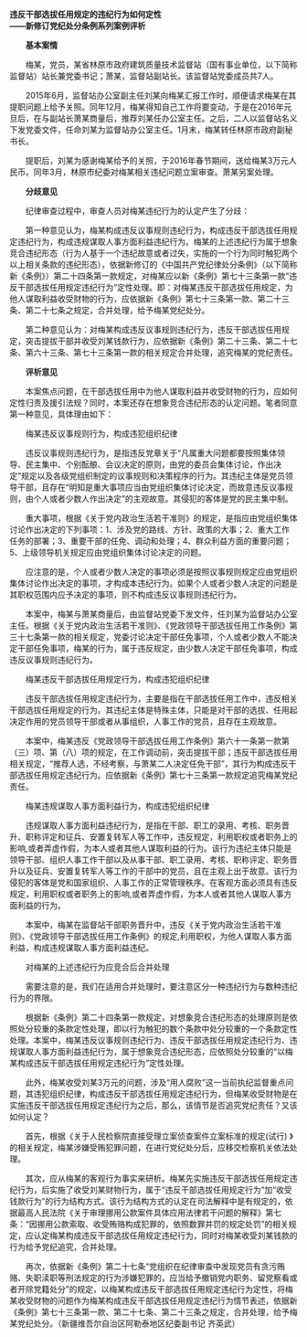**违反干部选拔任用规定的违纪行为如何定性  
——新修订党纪处分条例系列案例评析**

　　**基本案情**

　　梅某，党员，某省林原市政府建筑质量技术监督站（国有事业单位，以下简称监督站）站长兼党委书记；萧某，监督站副站长。该监督站党委成员共7人。

　　2015年6月，监督站办公室副主任刘某向梅某汇报工作时，顺便请求梅某在其提职问题上给予关照。同年12月，梅某得知自己工作将要变动，于是在2016年元旦后，在与副站长萧某商量后，推荐刘某任办公室主任。之后，二人以监督站名义下发党委文件，任命刘某为监督站办公室主任。1月末，梅某转任林原市政府副秘书长。

　　提职后，刘某为感谢梅某给予的关照，于2016年春节期间，送给梅某3万元人民币。同年3月，林原市纪委对梅某相关违纪问题立案审查。萧某另案处理。

　　**分歧意见**

　　纪律审查过程中，审查人员对梅某违纪行为的认定产生了分歧：

　　第一种意见认为，梅某构成违反议事规则违纪行为，构成违反干部选拔任用规定违纪行为，构成违规谋取人事方面利益违纪行为。梅某的上述违纪行为属于想象竞合违纪形态（行为人基于一个违纪故意或者过失，实施的一个行为同时触犯两个以上相关条款的违纪形态），依据新修订的《中国共产党纪律处分条例》（以下简称新《条例》）第二十四条第一款规定，对梅某应以新《条例》第七十三条第一款“违反干部选拔任用规定违纪行为”定性处理。即：对梅某违反干部选拔任用规定，为他人谋取利益收受财物的行为，应依据新《条例》第七十三条第一款、第二十三条、第二十七条之规定，合并处理，给予梅某党纪处分。

　　第二种意见认为：对梅某构成违反议事规则违纪行为，违反干部选拔任用规定，突击提拔干部并收受刘某钱款行为，应依据新《条例》第二十三条、第二十七条、第六十三条、第七十三条第一款的相关规定合并处理，追究梅某的党纪责任。

　　**评析意见**

　　本案焦点问题，在干部选拔任用中为他人谋取利益并收受财物的行为，应如何定性归责及援引法规？同时，本案还存在想象竞合违纪形态的认定问题。笔者同意第一种意见，具体理由如下：

　　梅某违反议事规则行为，构成违犯组织纪律

　　违反议事规则违纪行为，是指违反党章关于“凡属重大问题都要按照集体领导、民主集中、个别酝酿、会议决定的原则，由党的委员会集体讨论，作出决定”规定以及各级党组织制定的议事规则和决策程序的行为。其违纪主体是党员领导干部，且存在“明知是重大事项应当由党组织集体讨论决定，而故意违反议事规则，由个人或者少数人作出决定”的主观故意。其侵犯的客体是党的民主集中制。

　　重大事项，根据《关于党内政治生活若干准则》的规定，是指应由党组织集体讨论作出决定的下列事项：1、涉及党的路线、方针、政策的大事；2、重大工作任务的部署；3、重要干部的任免、调动和处理；4、群众利益方面的重要问题；5、上级领导机关规定应由党组织集体讨论决定的问题。

　　应注意的是，个人或者少数人决定的事项必须是按照议事规则规定应由党组织集体讨论作出决定的事项，才构成本违纪行为。如果个人或者少数人决定的问题是其职权范围内应予决定的事项，则不构成违反议事规则违纪行为。

　　本案中，梅某与萧某商量后，由监督站党委下发文件，任刘某为监督站办公室主任。根据《关于党内政治生活若干准则》、《党政领导干部选拔任用工作条例》第三十七条第一款的相关规定，党委讨论决定干部任免事项，个人或者少数人不能决定干部任免事项，梅某的行为，属于违反规定，由少数人决定干部任免事项，构成违反议事规则违纪行为。

　　梅某违反干部选拔任用规定行为，构成违犯组织纪律

　　违反干部选拔任用规定违纪行为，主要是指在干部选拔任用工作中，违反相关干部选拔任用规定的行为。其违纪主体是特殊主体，只能是对干部的选拔、任用起决定作用的党员领导干部或者从事组织，人事工作的党员，且存在主观故意。

　　本案中，梅某违反《党政领导干部选拔任用工作条例》第六十一条第一款第（三）项、第（八）项的规定，在工作调动前，突击提拔干部；违反干部选拔任用相关规定，“推荐人选，不经考察，与萧某二人决定任免干部”，其行为构成违反干部选拔任用规定违纪行为。应依据新《条例》第七十三条第一款规定追究梅某党纪责任。

　　梅某违规谋取人事方面利益行为，构成违犯组织纪律

　　违规谋取人事方面利益违纪行为，是指在干部、职工的录用、考核、职务晋升、职称评定和征兵、安置复转军人等工作中，违反规定，利用职权或者职务上的影响,或者弄虚作假，为本人或者其他人谋取利益的行为。该行为违纪主体只能是领导干部、组织人事工作干部以及从事干部、职工录用、考核、职称评定、职务晋升以及征兵、安置复转军人等工作的干部中的党员，且在主观上出于故意。该行为侵犯的客体是党和国家组织、人事工作的正常管理秩序。在客观方面必须具有违反规定，利用职权或者职务上的影响,或者弄虚作假，为本人或者其他人谋取人事方面利益的行为。

　　本案中，梅某在监督站干部职务晋升中，违反《关于党内政治生活若干准则》、《党政领导干部选拔任用工作条例》的规定,利用职权，为他人谋取人事方面利益，构成违规谋取人事方面利益违纪。

　　对梅某的上述违纪行为应竞合后合并处理

　　需要注意的是，我们在适用合并处理时，要注意区分一种违纪行为与数种违纪行为的界限。

　　根据新《条例》第二十四条第一款规定，对想象竞合违纪形态的处理原则是依照处分较重的条款定性处理，即以行为触犯的数个条款中处分较重的一个条款定性处理。本案中，梅某违反议事规则违纪行为、违反干部选拔任用规定违纪行为、违规谋取人事方面利益违纪行为，属于想象竞合违纪形态，应依照处分较重的“以梅某构成违反干部选拔任用规定违纪行为”定性处理。

　　此外，梅某收受刘某3万元的问题，涉及“用人腐败”这一当前执纪监督重点问题，其违犯组织纪律，构成违反干部选拔任用规定违纪行为，但梅某收受财物是在实施违反干部选拔任用规定违纪行为之后，那么，该情节是否追究党纪责任？又该如何认定？

　　首先，根据《关于人民检察院直接受理立案侦查案件立案标准的规定(试行) 》的相关规定，梅某涉嫌受贿犯罪问题，在进行党纪处分后，应移交检察机关依法处理。

　　其次，应从梅某的客观行为事实来研析。梅某先实施违反干部选拔任用规定违纪行为，后实施了收受刘某财物行为，属于“违反干部选拔任用规定行为”加“收受钱款行为”的行为结构方式。该行为结构方式的认定在司法解释中是有规定的，依据最高人民法院《关于审理挪用公款案件具体应用法律若干问题的解释》第七条：“因挪用公款索取、收受贿赂构成犯罪的，依照数罪并罚的规定处罚”的相关规定，应认定梅某构成违反干部选拔任用规定违纪行为，同时对梅某收受刘某钱款的行为给予党纪追究，合并处理。

　　再次，依据新《条例》第二十七条“党组织在纪律审查中发现党员有贪污贿赂、失职渎职等刑法规定的行为涉嫌犯罪的，应当给予撤销党内职务、留党察看或者开除党籍处分”的规定，以梅某构成违反干部选拔任用规定违纪行为定性，将梅某收受财物的问题作为梅某构成违反干部选拔任用规定违纪行为情节表述，依据新《条例》第七十三条第一款、第二十七条、第二十三条之规定，合并处理，给予梅某党纪处分。（新疆维吾尔自治区阿勒泰地区纪委副书记 齐英武）